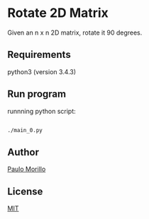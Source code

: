 # Rotate 2D Matrix

Given an n x n 2D matrix, rotate it 90 degrees.

## Requirements

python3 (version 3.4.3)

## Run program

runnning python script:


```bash

./main_0.py

```



## Author
[Paulo Morillo](https://www.linkedin.com/in/paulo-morillo-mu%C3%B1oz-191745143/)

## License
[MIT](https://choosealicense.com/licenses/mit/)
